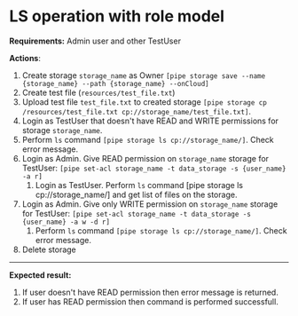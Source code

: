 # LS operation with role model

**Requirements:**
Admin user and other TestUser

**Actions**:
1.	Create storage `storage_name` as Owner `[pipe storage save --name {storage_name} --path {storage_name} --onCloud]`
2.	Create test file (`resources/test_file.txt`)
3.	Upload test file `test_file.txt` to created storage `[pipe storage cp /resources/test_file.txt cp://storage_name/test_file.txt]`.
4.	Login as TestUser that doesn't have READ and WRITE permissions for storage `storage_name`. 
5. Perform `ls` command `[pipe storage ls cp://storage_name/]`. Check error message.
6.	Login as Admin. Give READ permission on `storage_name` storage for TestUser: `[pipe set-acl storage_name -t data_storage -s {user_name} -a r]`
    1. Login as TestUser. Perform `ls` command [pipe storage ls cp://storage_name/] and get list of files on the storage.
7.  Login as Admin. Give only WRITE permission on `storage_name` storage for TestUser: `[pipe set-acl storage_name -t data_storage -s {user_name} -a w -d r]`
    1.	Perform `ls` command `[pipe storage ls cp://storage_name/]`. Check error message.
7.	Delete storage

***
**Expected result:**

1.	If user doesn't have READ permission then error message is returned.
2.	If user has READ permission then command is performed successfull.